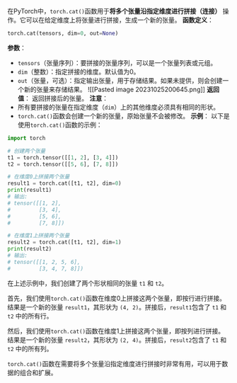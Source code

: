 在PyTorch中，`torch.cat()`函数用于**将多个张量沿指定维度进行拼接（连接）** 操作。它可以在给定维度上将张量进行拼接，生成一个新的张量。
**函数定义**：
```python
torch.cat(tensors, dim=0, out=None)
```
**参数**：
- `tensors`（张量序列）：要拼接的张量序列，可以是一个张量列表或元组。
- `dim`（整数）：指定拼接的维度。默认值为0。
- `out`（张量，可选）：指定输出张量，用于存储结果。如果未提供，则会创建一个新的张量来存储结果。
![[Pasted image 20231025200645.png]]
**返回值**：
返回拼接后的张量。
**注意**：
- 所有要拼接的张量在指定维度（`dim`）上的其他维度必须具有相同的形状。
- `torch.cat()`函数会创建一个新的张量，原始张量不会被修改。
**示例**：
以下是使用`torch.cat()`函数的示例：
```python
import torch

# 创建两个张量
t1 = torch.tensor([[1, 2], [3, 4]])
t2 = torch.tensor([[5, 6], [7, 8]])

# 在维度0上拼接两个张量
result1 = torch.cat([t1, t2], dim=0)
print(result1)
# 输出:
# tensor([[1, 2],
#         [3, 4],
#         [5, 6],
#         [7, 8]])

# 在维度1上拼接两个张量
result2 = torch.cat([t1, t2], dim=1)
print(result2)
# 输出:
# tensor([[1, 2, 5, 6],
#         [3, 4, 7, 8]])
```

在上述示例中，我们创建了两个形状相同的张量 `t1` 和 `t2`。

首先，我们使用`torch.cat()`函数在维度0上拼接这两个张量，即按行进行拼接。结果是一个新的张量 `result1`，其形状为 `(4, 2)`。拼接后，`result1`包含了 `t1` 和 `t2` 中的所有行。

然后，我们使用`torch.cat()`函数在维度1上拼接这两个张量，即按列进行拼接。结果是一个新的张量 `result2`，其形状为 `(2, 4)`。拼接后，`result2`包含了 `t1` 和 `t2` 中的所有列。

`torch.cat()`函数在需要将多个张量沿指定维度进行拼接时非常有用，可以用于数据的组合和扩展。